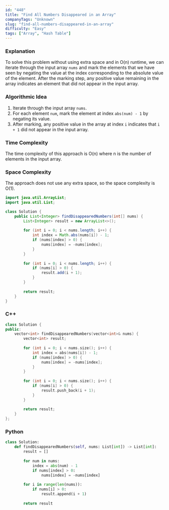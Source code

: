 ```yaml
---
id: "448"
title: "Find All Numbers Disappeared in an Array"
companyTags: "Unknown"
slug: "find-all-numbers-disappeared-in-an-array"
difficulty: "Easy"
tags: ["Array", "Hash Table"]
---
```


### Explanation
To solve this problem without using extra space and in O(n) runtime, we can iterate through the input array `nums` and mark the elements that we have seen by negating the value at the index corresponding to the absolute value of the element. After the marking step, any positive value remaining in the array indicates an element that did not appear in the input array.

### Algorithmic Idea
1. Iterate through the input array `nums`.
2. For each element `num`, mark the element at index `abs(num) - 1` by negating its value.
3. After marking, any positive value in the array at index `i` indicates that `i + 1` did not appear in the input array.

### Time Complexity
The time complexity of this approach is O(n) where n is the number of elements in the input array.

### Space Complexity
The approach does not use any extra space, so the space complexity is O(1).

```java
import java.util.ArrayList;
import java.util.List;

class Solution {
    public List<Integer> findDisappearedNumbers(int[] nums) {
        List<Integer> result = new ArrayList<>();
        
        for (int i = 0; i < nums.length; i++) {
            int index = Math.abs(nums[i]) - 1;
            if (nums[index] > 0) {
                nums[index] = -nums[index];
            }
        }
        
        for (int i = 0; i < nums.length; i++) {
            if (nums[i] > 0) {
                result.add(i + 1);
            }
        }
        
        return result;
    }
}
```

### C++
```cpp
class Solution {
public:
    vector<int> findDisappearedNumbers(vector<int>& nums) {
        vector<int> result;
        
        for (int i = 0; i < nums.size(); i++) {
            int index = abs(nums[i]) - 1;
            if (nums[index] > 0) {
                nums[index] = -nums[index];
            }
        }
        
        for (int i = 0; i < nums.size(); i++) {
            if (nums[i] > 0) {
                result.push_back(i + 1);
            }
        }
        
        return result;
    }
};
```

### Python
```python
class Solution:
    def findDisappearedNumbers(self, nums: List[int]) -> List[int]:
        result = []
        
        for num in nums:
            index = abs(num) - 1
            if nums[index] > 0:
                nums[index] = -nums[index]
        
        for i in range(len(nums)):
            if nums[i] > 0:
                result.append(i + 1)
        
        return result
```